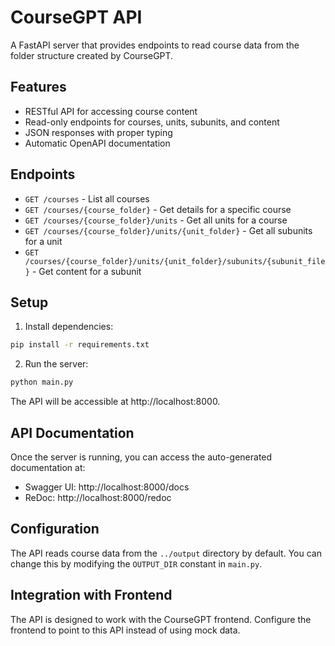 # CourseGPT API

A FastAPI server that provides endpoints to read course data from the folder structure created by CourseGPT.

## Features

- RESTful API for accessing course content
- Read-only endpoints for courses, units, subunits, and content
- JSON responses with proper typing
- Automatic OpenAPI documentation

## Endpoints

- `GET /courses` - List all courses
- `GET /courses/{course_folder}` - Get details for a specific course
- `GET /courses/{course_folder}/units` - Get all units for a course
- `GET /courses/{course_folder}/units/{unit_folder}` - Get all subunits for a unit
- `GET /courses/{course_folder}/units/{unit_folder}/subunits/{subunit_file}` - Get content for a subunit

## Setup

1. Install dependencies:

```bash
pip install -r requirements.txt
```

2. Run the server:

```bash
python main.py
```

The API will be accessible at http://localhost:8000.

## API Documentation

Once the server is running, you can access the auto-generated documentation at:

- Swagger UI: http://localhost:8000/docs
- ReDoc: http://localhost:8000/redoc

## Configuration

The API reads course data from the `../output` directory by default. You can change this by modifying the `OUTPUT_DIR` constant in `main.py`.

## Integration with Frontend

The API is designed to work with the CourseGPT frontend. Configure the frontend to point to this API instead of using mock data. 